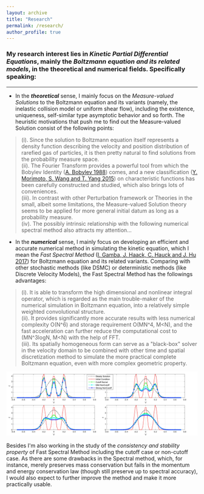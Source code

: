 ```yaml
---
layout: archive
title: "Research"
permalink: /research/
author_profile: true
---
```


### My research interest lies in _Kinetic Partial Differential Equations_, mainly the _Boltzmann equation and its related models_, in the theoretical and numerical fields. Specifically speaking:
---

- In the _**theoretical**_ sense, I mainly focus on the _Measure-valued Solutions_ to the Boltzmann equation and its variants (namely, the inelastic collision model or uniform shear flow), including the existence, uniqueness, self-similar type asymptotic behavior and so forth.
The heuristic motivations that push me to find out the Measure-valued Solution consist of the following points:
> (i). Since the solution to Boltzmann equation itself represents a density function describing the velocity and position distribution of rarefied gas of particles, it is then pretty natural to find solutions from the probability measure space. <br>
> (ii). The Fourier Transform provides a powerful tool from which the Bobylev Identity ([A. Bobylev 1988](https://www.researchgate.net/publication/243771986_The_theory_of_the_nonlinear_spatially_uniform_Boltzmann_equation_for_Maxwell_molecules)) comes, and a new classification ([Y. Morimoto, S. Wang and T. Yang 2015](https://www.sciencedirect.com/science/article/pii/S0021782414001196)) on characteristic functions has been carefully constructed and studied, which also brings lots of conveniences. <br>
> (iii). In contrast with other Perturbation framework or Theories in the small, albeit some limitations, the Measure-valued Solution theory seems to be applied for more general initial datum as long as a probability measure. <br>
> (iv). The possibly intrinsic relationship with the following numerical spectral method also attracts my attention...

- In the _**numerical**_ sense, I mainly focus on developing an efficient and accurate numerical method in simulating the kinetic equation, which I mean the _Fast Spectral Method_ ([I. Gamba, J. Haack, C. Hauck and J. Hu 2017](https://jingweihu-math.github.io/webpage/files/GHHH17.pdf)) for Boltzmann equation and its related variants. Comparing with other stochastic methods (like DSMC) or deterministic methods (like Discrete Velocity Models), the Fast Spectral Method has the followings advantages:
> (i). It is able to transform the high dimensional and nonlinear integral operator, which is regarded as the main trouble-maker of the numerical simulation in Boltzmann equation, into a relatively simple weighted convolutional structure. <br>
> (ii). It provides significantly more accurate results with less numerical complexity O(N^6) and storage requirement O(MN^4, M<N), and the fast acceleration can further reduce the computational cost to (MN^3logN, M<N) with the help of FFT. <br>
> (iii). Its spatially homogeneous form can serve as a "black-box" solver in the velocity domain to be combined with other time and spatial discretization method to simulate the more practical complete Boltzmann equation, even with more complex geometric property. <br>

![Time Evolution of Measure-valued Solution to Boltzmann equation with different collision kernels, which is simulated by our Fast Spectral Method](/files/four3.jpg "Time Evolution of Measure-valued Solution to Boltzmann equation with different collision kernels, which is simulated by our Fast Spectral Method")

Besides I'm also working in the study of the _consistency and stability property_ of Fast Spectral Method including the cutoff case or non-cutoff case. As there are some drawbacks in the Spectral method, which, for instance, merely preserves mass conservation but fails in the momentum and energy conservation law (though still preserve up to spectral accuracy), I would also expect to further improve the method and make it more practically usable.

